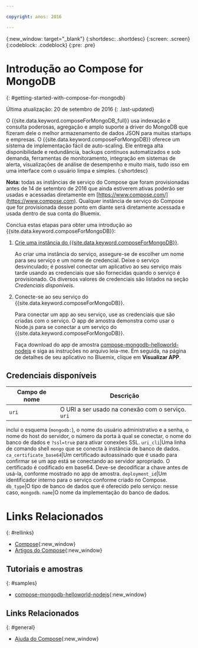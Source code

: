```yaml
---

copyright: anos: 2016

---
```


{:new_window: target="_blank"}
{:shortdesc: .shortdesc}
{:screen: .screen}
{:codeblock: .codeblock}
{:pre: .pre}

# Introdução ao Compose for MongoDB
{: #getting-started-with-compose-for-mongodb}

Última atualização: 20 de setembro de 2016
{: .last-updated}

O {{site.data.keyword.composeForMongoDB_full}} usa indexação e
consulta poderosas, agregação e amplo suporte a driver do MongoDB que fizeram dele
o melhor armazenamento de dados JSON para muitas startups e empresas. O
{{site.data.keyword.composeForMongoDB}} oferece um sistema de implementação
fácil de auto-scaling. Ele entrega alta disponibilidade e redundância, backups contínuos
automatizados e sob demanda, ferramentas de monitoramento, integração em sistemas de
alerta, visualizações de análise de desempenho e muito mais, tudo isso em uma interface
com o usuário limpa e simples.
{:shortdesc}

**Nota:** todas as instâncias de serviço do Compose que foram
provisionadas antes de 14 de setembro de 2016 que ainda estiverem ativas poderão ser
usadas e acessadas diretamente em
[https://www.compose.com/](https://www.compose.com). Qualquer instância
de serviço do Compose que for provisionada desse ponto em diante será diretamente
acessada e usada dentro de sua conta do Bluemix.

Conclua estas etapas para obter uma introdução ao
{{site.data.keyword.composeForMongoDB}}:

1. [Crie
uma instância do {{site.data.keyword.composeForMongoDB}}](https://console.ng.bluemix.net/catalog/services/compose-for-mongodb/).

   Ao criar uma instância do serviço, assegure-se de escolher um nome para seu
serviço e um nome de credencial. Deixe o serviço desvinculado; é possível conectar um
aplicativo ao seu serviço mais tarde usando as credenciais que são fornecidas quando o
serviço é provisionado. Os diversos valores de credenciais são listados na seção
*Credenciais disponíveis*.

2. Conecte-se ao seu serviço do {{site.data.keyword.composeForMongoDB}}.

   Para conectar um app ao seu serviço, use as credenciais que são criadas com o
serviço. O app de amostra demonstra como usar o Node.js para se conectar a um serviço do
{{site.data.keyword.composeForMongoDB}}.

   Faça download do app de amostra
[compose-mongodb-helloworld-nodejs](https://github.com/IBM-Bluemix/compose-mongodb-helloworld-nodejs)
e siga as instruções no arquivo leia-me. Em seguida, na página de detalhes de seu aplicativo
no Bluemix, clique em **Visualizar APP**.


## Credenciais disponíveis

Campo de nome|Descrição
----------|-----------
`uri`|O URI a ser usado na conexão com o serviço. `uri`
inclui o esquema (`mongodb:`), o nome do usuário
administrativo e a senha, o nome do host do servidor, o número da porta à qual se
conectar, o nome do banco de dados e `?ssl=true` para ativar conexões
SSL.
`uri_cli`|Uma linha de comando shell `mongo` que se conecta à instância de banco de dados.
`ca_certificate_base64`|Um certificado autoassinado que é usado para
confirmar se um app está se conectando ao servidor apropriado. O certificado é codificado
em base64. Deve-se decodificar a chave antes de usá-la, conforme mostrado no
app de amostra.
`deployment_id`|Um identificador interno para o serviço conforme criado no Compose.
`db_type`|O tipo de banco de dados que é oferecido pelo serviço: nesse caso, `mongodb`.
`name`|O nome da implementação do banco de dados.

# Links Relacionados
{: #rellinks}

* [Compose](https://www.compose.com){:new_window}
* [Artigos do Compose](https://www.compose.com/articles/){:new_window}

## Tutoriais e amostras
{: #samples}
* [compose-mongodb-helloworld-nodejs](https://github.com/IBM-Bluemix/compose-mongodb-helloworld-nodejs){:new_window}

## Links Relacionados
{: #general}
* [Ajuda do Compose](https://help.compose.com/docs){:new_window}
